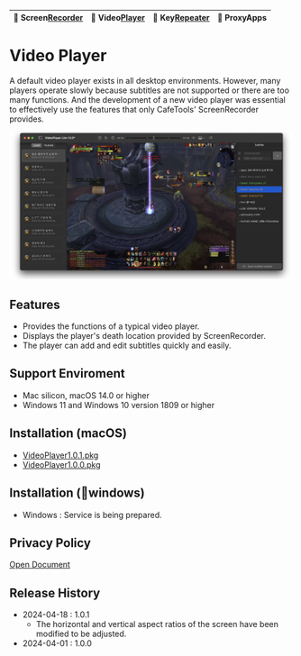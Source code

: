 | 🐻 Screen[Recorder](/ScreenRecorder) | 🐯 Video[Player](/VideoPlayer) | 🐼 Key[Repeater](/KeyRepeater) | 🐥 ProxyApps |
|:----------|:----------|:----------|:----------|

# Video Player
A default video player exists in all desktop environments. However, many players operate slowly because subtitles are not supported or there are too many functions. And the development of a new video player was essential to effectively use the features that only CafeTools' ScreenRecorder provides.

![](images/player-pvp.png) 


## Features
- Provides the functions of a typical video player.
- Displays the player's death location provided by ScreenRecorder.
- The player can add and edit subtitles quickly and easily.


## Support Enviroment
- Mac silicon, macOS 14.0 or higher
- Windows 11 and Windows 10 version 1809 or higher


## Installation (macOS)
- [VideoPlayer1.0.1.pkg](release/VideoPlayer-Lite-1.0.1.pkg)
- [VideoPlayer1.0.0.pkg](release/VideoPlayer-Lite-1.0.0.pkg)


## Installation (windows)
- Windows : Service is being prepared.


## Privacy Policy
[Open Document](policy)


## Release History
- 2024-04-18 : 1.0.1
    - The horizontal and vertical aspect ratios of the screen have been modified to be adjusted.
- 2024-04-01 : 1.0.0


